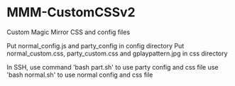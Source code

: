# MMM-CustomCSSv2
Custom Magic Mirror CSS and config files

Put normal_config.js and party_config in config directory
Put normal_custom.css, party_custom.css and gplaypattern.jpg in css directory

In SSH, use command 'bash part.sh' to use party config and css file
use 'bash normal.sh' to use normal config and css file

